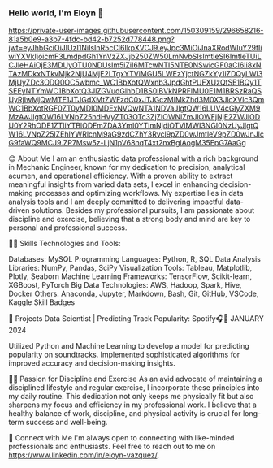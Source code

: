### Hello world, I'm Eloyn 👋

https://private-user-images.githubusercontent.com/150309159/296658216-81a5b0e9-a3b7-4fdc-bd42-b7252d778448.png?jwt=eyJhbGciOiJIUzI1NiIsInR5cCI6IkpXVCJ9.eyJpc3MiOiJnaXRodWIuY29tIiwiYXVkIjoicmF3LmdpdGh1YnVzZXJjb250ZW50LmNvbSIsImtleSI6ImtleTUiLCJleHAiOjE3MDUyOTU0NDUsIm5iZiI6MTcwNTI5NTE0NSwicGF0aCI6Ii8xNTAzMDkxNTkvMjk2NjU4MjE2LTgxYTViMGU5LWEzYjctNGZkYy1iZDQyLWI3MjUyZDc3ODQ0OC5wbmc_WC1BbXotQWxnb3JpdGhtPUFXUzQtSE1BQy1TSEEyNTYmWC1BbXotQ3JlZGVudGlhbD1BS0lBVkNPRFlMU0E1M1BRSzRaQSUyRjIwMjQwMTE1JTJGdXMtZWFzdC0xJTJGczMlMkZhd3M0X3JlcXVlc3QmWC1BbXotRGF0ZT0yMDI0MDExNVQwNTA1NDVaJlgtQW16LUV4cGlyZXM9MzAwJlgtQW16LVNpZ25hdHVyZT03OTc3ZjZlOWNlZmJlOWFjNjE2ZWJlODU0Y2RhODE1ZTliYTBlODFmZDA3YmI0YTlmNjdiOTViMWI3NGI0NzUyJlgtQW16LVNpZ25lZEhlYWRlcnM9aG9zdCZhY3Rvcl9pZD0wJmtleV9pZD0wJnJlcG9faWQ9MCJ9.ZP7Msw5z-LjN1pV68nqT4xt2nxBglAogM35EpG7AaGg

😊 About Me
I am an enthusiastic data professional with a rich background in Mechanic Engineer, known for my dedication to precision, analytical acumen, and operational efficiency. With a proven ability to extract meaningful insights from varied data sets, I excel in enhancing decision-making processes and optimizing workflows. My expertise lies in data analysis tools and I am deeply committed to delivering impactful data-driven solutions. Besides my professional pursuits, I am passionate about discipline and exercise, believing that a strong body and mind are key to personal and professional success.

👩‍💻 Skills
Technologies and Tools:

Databases: MySQL
Programming Languages: Python, R, SQL
Data Analysis Libraries: NumPy, Pandas, SciPy
Visualization Tools: Tableau, Matplotlib, Plotly, Seaborn
Machine Learning Frameworks: TensorFlow, Scikit-learn, XGBoost, PyTorch
Big Data Technologies: AWS, Hadoop, Spark, Hive, Docker
Others: Anaconda, Jupyter, Markdown, Bash, Git, GitHub, VSCode, Kaggle
Skill Badges

🔮 Projects
Data Scientist | Predicting Track Popularity: Spotify🎧🎵
JANUARY 2024

Utilized Python and Machine Learning to develop a model for predicting popularity on soundtracks.
Implemented sophisticated algorithms for improved accuracy and decision-making insights.



🏋️‍♂️ Passion for Discipline and Exercise
As an avid advocate of maintaining a disciplined lifestyle and regular exercise, I incorporate these principles into my daily routine. This dedication not only keeps me physically fit but also sharpens my focus and efficiency in my professional work. I believe that a healthy balance of work, discipline, and physical activity is crucial for long-term success and well-being.

🤝 Connect with Me
I'm always open to connecting with like-minded professionals and enthusiasts. Feel free to reach out to me on https://www.linkedin.com/in/eloyn-vazquez/.

